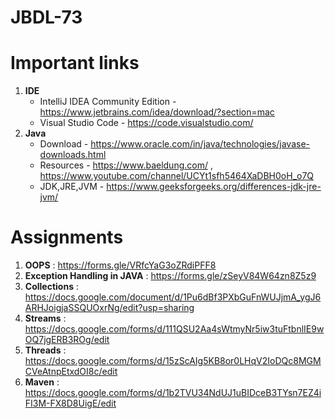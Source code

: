 # JBDL-73

# Important links

1. **IDE**
    - IntelliJ IDEA Community Edition - https://www.jetbrains.com/idea/download/?section=mac
    - Visual Studio Code - https://code.visualstudio.com/
2. **Java** 
    - Download - https://www.oracle.com/in/java/technologies/javase-downloads.html 
    - Resources - https://www.baeldung.com/ , https://www.youtube.com/channel/UCYt1sfh5464XaDBH0oH_o7Q
    - JDK,JRE,JVM - https://www.geeksforgeeks.org/differences-jdk-jre-jvm/

# Assignments

1. **OOPS** : https://forms.gle/VRfcYaG3oZRdiPFF8
2. **Exception Handling in JAVA** : https://forms.gle/zSeyV84W64zn8Z5z9
3. **Collections** : https://docs.google.com/document/d/1Pu6dBf3PXbGuFnWUJjmA_ygJ6ARHJoigjaSSQUOxrNg/edit?usp=sharing
4. **Streams** : https://docs.google.com/forms/d/111QSU2Aa4sWtmyNr5iw3tuFtbnlIE9wOQ7jgERB3ROg/edit
5. **Threads** : https://docs.google.com/forms/d/15zScAIg5KB8or0LHqV2IoDQc8MGMCVeAtnpEtxdOI8c/edit
6. **Maven** : https://docs.google.com/forms/d/1b2TVU34NdUJ1uBIDceB3TYsn7EZ4iFI3M-FX8D8UigE/edit
